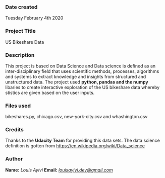 ### Date created
Tuesday February 4th 2020

### Project Title
US Bikeshare Data

### Description
This project is based on Data Science and Data science is defined as an inter-disciplinary field that uses scientific methods, processes, algorithms and systems to extract knowledge and insights from structured and unstructured data.
The project used **python, pandas and the numpy** libaries to create interactive exploration of the US bikeshare data whereby stistics are given based on the user inputs.

### Files used
bikeshares.py, chicago.csv, new-york-city.csv and whashington.csv

### Credits
Thanks to the **Udacity Team** for providing this data sets.
The data science definition is gotten from https://en.wikipedia.org/wiki/Data_science

### Author
**Name:** *Louis Ayivi*
**Email:** *louisayivi.dev@gmail.com*


